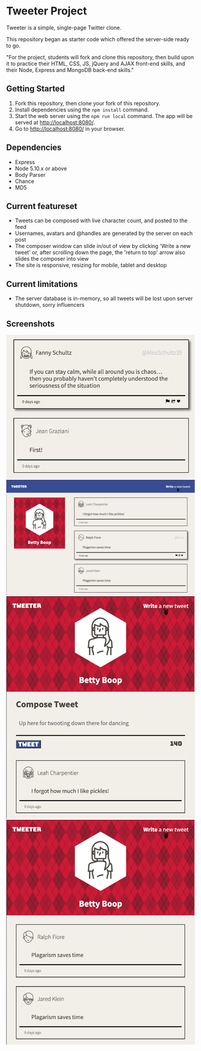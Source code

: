 # Tweeter Project

Tweeter is a simple, single-page Twitter clone.

This repository began as starter code which offered the server-side ready to go. 

"For the project, students will fork and clone this repository, then build upon it to practice their HTML, CSS, JS, jQuery and AJAX front-end skills, and their Node, Express and MongoDB back-end skills."



## Getting Started

1. Fork this repository, then clone your fork of this repository.
2. Install dependencies using the `npm install` command.
3. Start the web server using the `npm run local` command. The app will be served at <http://localhost:8080/>.
4. Go to <http://localhost:8080/> in your browser.

## Dependencies

- Express
- Node 5.10.x or above
- Body Parser
- Chance
- MD5

## Current featureset

- Tweets can be composed with live character count, and posted to the feed
- Usernames, avatars and @handles are generated by the server on each post
- The composer window can slide in/out of view by clicking 'Write a new tweet' or, after scrolling down the page, the 'return to top' arrow also slides the composer into view
- The site is responsive, resizing for mobile, tablet and desktop

## Current limitations

- The server database is in-memory, so all tweets will be lost upon server shutdown, sorry influencers

## Screenshots

!["tweet-info-on-hover"](https://github.com/mradamt/tweeter/blob/master/docs/screenshots/tweet-info-on-hover.png)
!["main-feed-desktop"](https://github.com/mradamt/tweeter/blob/master/docs/screenshots/main-feed-desktop.png)
!["main-feed-compose--mobile"](https://github.com/mradamt/tweeter/blob/master/docs/screenshots/main-feed-compose--mobile.png)
!["main-feed--mobile"](https://github.com/mradamt/tweeter/blob/master/docs/screenshots/main-feed--mobile.png)